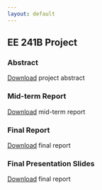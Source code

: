 ```yaml
---
layout: default
---
```


## EE 241B Project

### Abstract

[Download](https://github.com/katliyang/ee241b-project/raw/master/reports/EE_241B_Abstract.pdf) project abstract

### Mid-term Report

[Download](https://github.com/katliyang/ee241b-project/raw/master/reports/EE_241B_Midterm_Report.pdf) mid-term report

### Final Report

[Download](https://github.com/katliyang/ee241b-project/raw/master/reports/EE_241B_Final_Report.pdf) final report

### Final Presentation Slides

[Download](https://github.com/katliyang/ee241b-project/raw/master/reports/Posits%20Slides.pdf) final report
